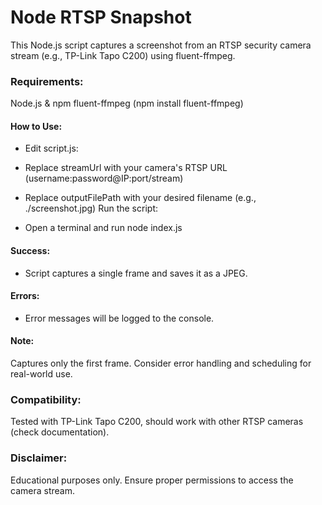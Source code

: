 # Node RTSP Snapshot

This Node.js script captures a screenshot from an RTSP security camera stream (e.g., TP-Link Tapo C200) using fluent-ffmpeg.

### Requirements:

Node.js & npm
fluent-ffmpeg (npm install fluent-ffmpeg)
#### How to Use:

- Edit script.js:

- Replace streamUrl with your camera's RTSP URL (username:password@IP:port/stream)
- Replace outputFilePath with your desired filename (e.g., ./screenshot.jpg)
Run the script:

- Open a terminal and run node index.js
#### Success:

- Script captures a single frame and saves it as a JPEG.
#### Errors:

- Error messages will be logged to the console.
#### Note:

Captures only the first frame.
Consider error handling and scheduling for real-world use.

### Compatibility:

Tested with TP-Link Tapo C200, should work with other RTSP cameras (check documentation).
### Disclaimer:

Educational purposes only. Ensure proper permissions to access the camera stream.
